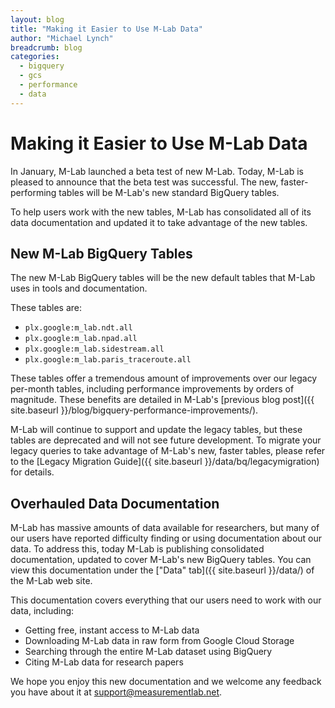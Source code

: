 ```yaml
---
layout: blog
title: "Making it Easier to Use M-Lab Data"
author: "Michael Lynch"
breadcrumb: blog
categories:
  - bigquery
  - gcs
  - performance
  - data
---
```


# Making it Easier to Use M-Lab Data

In January, M-Lab launched a beta test of new M-Lab. Today, M-Lab is pleased to announce that the beta test was successful. The new, faster-performing tables will be M-Lab's new standard BigQuery tables.

To help users work with the new tables, M-Lab has consolidated all of its data documentation and updated it to take advantage of the new tables.

<!--more-->

## New M-Lab BigQuery Tables

The new M-Lab BigQuery tables will be the new default tables that M-Lab uses in tools and documentation.

These tables are:

* `plx.google:m_lab.ndt.all`
* `plx.google:m_lab.npad.all`
* `plx.google:m_lab.sidestream.all`
* `plx.google:m_lab.paris_traceroute.all`

These tables offer a tremendous amount of improvements over our legacy per-month tables, including performance improvements by orders of magnitude. These benefits are detailed in M-Lab's [previous blog post]({{ site.baseurl }}/blog/bigquery-performance-improvements/).

M-Lab will continue to support and update the legacy tables, but these tables are deprecated and will not see future development. To migrate your legacy queries to take advantage of M-Lab's new, faster tables, please refer to the [Legacy Migration Guide]({{ site.baseurl }}/data/bq/legacymigration) for details.

## Overhauled Data Documentation

M-Lab has massive amounts of data available for researchers, but many of our users have reported difficulty finding or using documentation about our data. To address this, today M-Lab is publishing consolidated documentation, updated to cover M-Lab's new BigQuery tables. You can view this documentation under the ["Data" tab]({{ site.baseurl }}/data/) of the M-Lab web site.

This documentation covers everything that our users need to work with our data, including:

* Getting free, instant access to M-Lab data
* Downloading M-Lab data in raw form from Google Cloud Storage
* Searching through the entire M-Lab dataset using BigQuery
* Citing M-Lab data for research papers

We hope you enjoy this new documentation and we welcome any feedback you have about it at [support@measurementlab.net](mailto:support@measurementlab.net).
